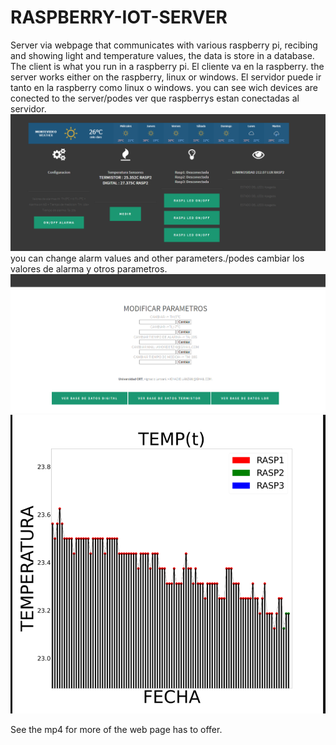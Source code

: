 # RASPBERRY-IOT-SERVER
Server via webpage that communicates with various raspberry pi, recibing and showing light and temperature values, the  data is store in a database.
The client is what you run in a raspberry pi. El cliente va en la raspberry.
the server works either  on the raspberry, linux or windows. El servidor puede ir tanto en la raspberry como linux o windows.
you can see wich devices are conected to the server/podes ver que raspberrys estan conectadas al servidor.
<img src="https://github.com/TheUruguayo/RASPBERRY-IOT-SERVER/blob/main/embebidos%201.png">
you can change alarm values and other parameters./podes cambiar los valores de alarma y otros parametros.
<img src="https://github.com/TheUruguayo/RASPBERRY-IOT-SERVER/blob/main/embebidos%202.png">
<img src="https://github.com/TheUruguayo/RASPBERRY-IOT-SERVER/blob/main/embebidos%203.png">

See the mp4 for more of the web page has to offer.
